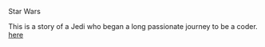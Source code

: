 Star Wars

This is a story of a Jedi who began a long passionate journey to be a coder. [here](https://kakolu.github.io/)